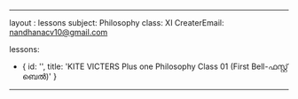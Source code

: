  --- 
layout : lessons 
subject:  Philosophy
class: XI
CreaterEmail: nandhanacv10@gmail.com

lessons: 

- { id: '', title: 'KITE VICTERS Plus one   Philosophy  Class 01 (First Bell-ഫസ്റ്റ് ബെല്‍)' }
---


